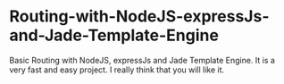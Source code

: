 # Routing-with-NodeJS-expressJs-and-Jade-Template-Engine
Basic Routing with NodeJS, expressJs and Jade Template Engine.
It is a very fast and easy project. I really think that you will like it.
